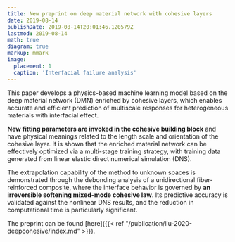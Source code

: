 ```yaml
---
title: New preprint on deep material network with cohesive layers
date: 2019-08-14
publishDate: 2019-08-14T20:01:46.120579Z
lastmod: 2019-08-14
math: true
diagram: true
markup: mmark
image:
  placement: 1
  caption: 'Interfacial failure analysis'
---
```


This paper develops a physics-based machine learning model based on the deep material network (DMN) enriched by cohesive layers, which enables accurate and efficient prediction of multiscale responses for heterogeneous materials with interfacial effect. 

**New fitting parameters are invoked in the cohesive building block** and have physical meanings related to the length scale and orientation of the cohesive layer. It is shown that the enriched material network can be effectively optimized via a multi-stage training strategy, with training data generated from linear elastic direct numerical simulation (DNS). 

The extrapolation capability of the method to unknown spaces is demonstrated through the debonding analysis of a unidirectional fiber-reinforced composite, where the interface behavior is governed by **an irreversible softening mixed-mode cohesive law**. Its predictive accuracy is validated against the nonlinear DNS results, and the reduction in computational time is particularly significant.

The preprint can be found [here]({{< ref "/publication/liu-2020-deepcohesive/index.md" >}}).

